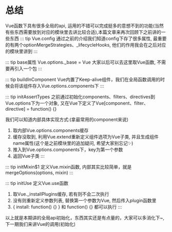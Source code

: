 # 总结

Vue函数下具有很多全局的api, 运用的不错可以完成挺多的意想不到的功能<font-bold>(当然有些东西需要放到对应的模块里去讲比较合适)</font-bold>,本篇文章来再次回顾下之前讲的一些东西
::: tip Vue.config
  通过之前的介绍我们知道config下存了很多属性, 最重要的有两个<font-bold color="blue">optionMergeStrategies</font-bold>、<font-bold color="blue">_lifecycleHooks</font-bold>, 他们的作用我会在之后对应的模块里讲到
:::

::: tip base属性
  Vue.options._base = Vue
  大家以后可以去这里取Vue函数, 不需要再引入一个包
:::

::: tip buildInComponent
  Vue内置了Keep-alive组件，我们在全局函数调用的时候会将该组件存入Vue.options.components下
:::

::: tip initAssertTypes
  之前通过初始化components、filters、directives到Vue.options下为一个对象, 又在Vue下定义了Vue[component、filter、directive] = function() {}
  
  我们可以知道内部具体实现方式:(拿最常用的component来说)
  1. 取内部Vue.options.components缓存
  2. 缓存没取到, <font-bold>利用Vue.extend重新定义组件选项为Vue子类, 并且生成组件name属性</font-bold>(这个是之前模块里的追加疑问, 希望大家别忘记:sparkles:)
  3. 推入到Vue.options.components下，key为第一个参数
  4. 返回Vue子类
:::

::: tip initMixin$1
  定义Vue.mixin函数, 内部其实比较简单，就是mergeOptions(options, mixin)
:::

::: tip initUse
  定义Vue.use函数
  1. 取Vue._installPlugins缓存, 若有则不会二次执行
  2. 没有则重新定义参数列表, 替换第一个参数为Vue, 然后传入plugin函数里
  3. { install: function() {} } 和 function() {} 都可以执行
:::

以上就是本期讲的全局api初始化，东西其实还是有点量的，大家可以多消化下~, 下一期我们来讲Vue的调用(初始化)

<wx/>